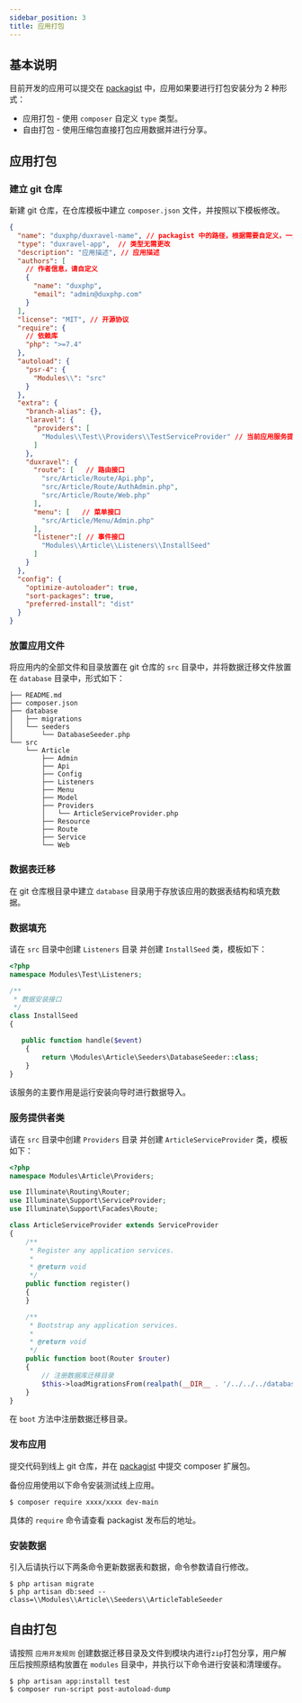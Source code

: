 ```yaml
---
sidebar_position: 3
title: 应用打包
---
```


## 基本说明

目前开发的应用可以提交在 [packagist](https://packagist.org/) 中，应用如果要进行打包安装分为 2 种形式：

- 应用打包 - 使用 `composer` 自定义 `type` 类型。
- 自由打包 - 使用压缩包直接打包应用数据并进行分享。

## 应用打包

### 建立 git 仓库

新建 git 仓库，在仓库模板中建立 `composer.json` 文件，并按照以下模板修改。

```json
{
  "name": "duxphp/duxravel-name", // packagist 中的路径，根据需要自定义，一般按照规则： 作者/duxravel-功能
  "type": "duxravel-app",  // 类型无需更改
  "description": "应用描述", // 应用描述
  "authors": [
    // 作者信息，请自定义
    {
      "name": "duxphp",
      "email": "admin@duxphp.com"
    }
  ],
  "license": "MIT", // 开源协议
  "require": {
    // 依赖库
    "php": ">=7.4"
  },
  "autoload": {
    "psr-4": {
      "Modules\\": "src"
    }
  },
  "extra": {
    "branch-alias": {},
    "laravel": {
      "providers": [
        "Modules\\Test\\Providers\\TestServiceProvider" // 当前应用服务提供者类
      ]
    },
    "duxravel": {
      "route": [   // 路由接口
        "src/Article/Route/Api.php",
        "src/Article/Route/AuthAdmin.php",
        "src/Article/Route/Web.php"
      ],
      "menu": [   // 菜单接口
        "src/Article/Menu/Admin.php"
      ],
      "listener":[ // 事件接口
        "Modules\\Article\\Listeners\\InstallSeed"
      ]
    }
  },
  "config": {
    "optimize-autoloader": true,
    "sort-packages": true,
    "preferred-install": "dist"
  }
}
```

### 放置应用文件

将应用内的全部文件和目录放置在 git 仓库的 `src` 目录中，并将数据迁移文件放置在 `database` 目录中，形式如下：

```
├── README.md
├── composer.json
├── database
│   ├── migrations
│   └── seeders
│       └── DatabaseSeeder.php
└── src
    └── Article
        ├── Admin
        ├── Api
        ├── Config
        ├── Listeners
        ├── Menu
        ├── Model
        ├── Providers
        │   └── ArticleServiceProvider.php
        ├── Resource
        ├── Route
        ├── Service
        └── Web

```

### 数据表迁移

在 git 仓库根目录中建立 `database` 目录用于存放该应用的数据表结构和填充数据。

### 数据填充

请在 `src` 目录中创建 `Listeners` 目录 并创建 `InstallSeed` 类，模板如下：

```php
<?php
namespace Modules\Test\Listeners;

/**
 * 数据安装接口
 */
class InstallSeed
{

   public function handle($event)
    {
        return \Modules\Article\Seeders\DatabaseSeeder::class;
    }
}
```

该服务的主要作用是运行安装向导时进行数据导入。

### 服务提供者类

请在 `src` 目录中创建 `Providers` 目录 并创建 `ArticleServiceProvider` 类，模板如下：

```php
<?php
namespace Modules\Article\Providers;

use Illuminate\Routing\Router;
use Illuminate\Support\ServiceProvider;
use Illuminate\Support\Facades\Route;

class ArticleServiceProvider extends ServiceProvider
{
    /**
     * Register any application services.
     *
     * @return void
     */
    public function register()
    {
    }

    /**
     * Bootstrap any application services.
     *
     * @return void
     */
    public function boot(Router $router)
    {
        // 注册数据库迁移目录
        $this->loadMigrationsFrom(realpath(__DIR__ . '/../../../database/migrations'));
    }
}
```

在 `boot` 方法中注册数据迁移目录。

### 发布应用

提交代码到线上 git 仓库，并在 [packagist](https://packagist.org/packages/submit) 中提交 composer 扩展包。

备份应用使用以下命令安装测试线上应用。

```shell
$ composer require xxxx/xxxx dev-main
```

具体的 `require` 命令请查看 packagist 发布后的地址。

### 安装数据

引入后请执行以下两条命令更新数据表和数据，命令参数请自行修改。

```shell
$ php artisan migrate
$ php artisan db:seed --class=\\Modules\\Article\\Seeders\\ArticleTableSeeder
```

## 自由打包

请按照 `应用开发规则` 创建数据迁移目录及文件到模块内进行`zip`打包分享，用户解压后按照原结构放置在 `modules` 目录中，并执行以下命令进行安装和清理缓存。

```shell
$ php artisan app:install test
$ composer run-script post-autoload-dump
```